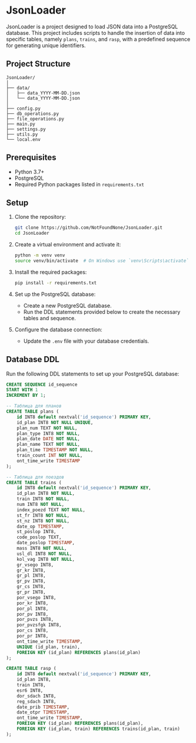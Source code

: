 # JsonLoader

JsonLoader is a project designed to load JSON data into a PostgreSQL database. This project includes scripts to handle the insertion of data into specific tables, namely `plans`, `trains`, and `rasp`, with a predefined sequence for generating unique identifiers.

## Project Structure

```
JsonLoader/
│
├── data/
│   ├── data_YYYY-MM-DD.json
│   └── data_YYYY-MM-DD.json
│
├── config.py
├── db_operations.py
├── file_operations.py
├── main.py
├── settings.py
├── utils.py
└── local.env
```

## Prerequisites

- Python 3.7+
- PostgreSQL
- Required Python packages listed in `requirements.txt`

## Setup

1. Clone the repository:
    ```bash
    git clone https://github.com/NotFoundNone/JsonLoader.git
    cd JsonLoader
    ```

2. Create a virtual environment and activate it:
    ```bash
    python -m venv venv
    source venv/bin/activate  # On Windows use `venv\Scripts\activate`
    ```

3. Install the required packages:
    ```bash
    pip install -r requirements.txt
    ```

4. Set up the PostgreSQL database:
    - Create a new PostgreSQL database.
    - Run the DDL statements provided below to create the necessary tables and sequence.

5. Configure the database connection:
    - Update the `.env` file with your database credentials.

## Database DDL

Run the following DDL statements to set up your PostgreSQL database:

```sql
CREATE SEQUENCE id_sequence
START WITH 1
INCREMENT BY 1;

-- Таблица для планов
CREATE TABLE plans (
    id INT8 default nextval('id_sequence') PRIMARY KEY,
    id_plan INT8 NOT NULL UNIQUE,
    plan_num TEXT NOT NULL,
    plan_type INT8 NOT NULL,
    plan_date DATE NOT NULL,
    plan_name TEXT NOT NULL,
    plan_time TIMESTAMP NOT NULL,
    train_count INT NOT NULL,
    ont_time_write TIMESTAMP
);

-- Таблица для поездов
CREATE TABLE trains (
    id INT8 default nextval('id_sequence') PRIMARY KEY,
    id_plan INT8 NOT NULL,
    train INT8 NOT NULL,
    num INT8 NOT NULL,
    index_poezd TEXT NOT NULL,
    st_fr INT8 NOT NULL,
    st_nz INT8 NOT NULL,
    date_op TIMESTAMP,
    st_poslop INT8,
    code_poslop TEXT,
    date_poslop TIMESTAMP,
    mass INT8 NOT NULL,
    usl_dl INT8 NOT NULL,
    kol_vag INT8 NOT NULL,
    gr_vsego INT8,
    gr_kr INT8,
    gr_pl INT8,
    gr_pv INT8,
    gr_cs INT8,
    gr_pr INT8,
    por_vsego INT8,
    por_kr INT8,
    por_pl INT8,
    por_pv INT8,
    por_pvzs INT8,
    por_pvzsfgk INT8,
    por_cs INT8,
    por_pr INT8,
    ont_time_write TIMESTAMP,
    UNIQUE (id_plan, train),
    FOREIGN KEY (id_plan) REFERENCES plans(id_plan)
);

CREATE TABLE rasp (
    id INT8 default nextval('id_sequence') PRIMARY KEY,
    id_plan INT8,
    train INT8,
    esr6 INT8,
    dor_sdach INT8,
    reg_sdach INT8,
    date_prib TIMESTAMP,
    date_otpr TIMESTAMP,
    ont_time_write TIMESTAMP,
    FOREIGN KEY (id_plan) REFERENCES plans(id_plan),
    FOREIGN KEY (id_plan, train) REFERENCES trains(id_plan, train)
);
```
